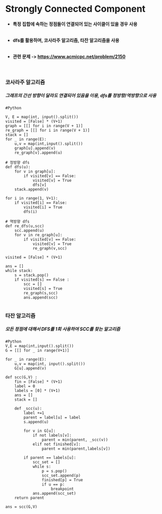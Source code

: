 # Strongly Connected Component
<h4>

  - 특정 집합에 속하는 정점들이 연결되어 있는 사이클이 있을 경우 사용<br><br>

  - dfs를 활용하며, 코사라주 알고리즘, 타잔 알고리즘을 사용<br><br>

  - 관련 문제 -> https://www.acmicpc.net/problem/2150
</h4>
<br>
<h3>
코사라주 알고리즘
</h3>
<h5>
그래프의 간선 방향이 달라도 연결되어 있음을 이용, dfs를 정방향/역방향으로 사용<br>
</h5>

```
#Python

V, E = map(int, input().split())
visited = [False] * (V+1) 
graph = [[] for i in range(V + 1)]
re_graph = [[] for i in range(V + 1)]
stack = []
for _ in range(E):
    u,v = map(int,input().split())
    graph[u].append(v)
    re_graph[v].append(u)
      
# 정방향 dfs
def dfs(u):
    for v in graph[u]:
        if visited[v] == False:
            visited[v] = True
            dfs[v]
    stack.append(v)

for i in range(1, V+1):
    if visited[i] == False:
        visited[i] = True
        dfs(i)

# 역방향 dfs
def re_dfs(u,scc)
    scc.append(u)
    for v in re_graph[u]:
        if visited[v] == False:
            visited[v] = True
            re_graph(v,scc)
            
visited = [False] * (V+1) 

ans = []
while stack:
    s = stack.pop()
    if visited[s] == False :
        scc = []
        visited[s] = True
        re_graph(s,scc)
        ans.append(scc)
        
```

<h3>
타잔 알고리즘
</h3>
<h5>
모든 정점에 대해서 DFS를 1회 사용하여 SCC를 찾는 알고리즘<br>
</h5>

```
#Python
V,E = map(int,input().split())
G = [[] for _ in range(V+1)]

for _ in range(E):
    u,v = map(int, input().split())
    G[u].append(v)

def scc(G,V) :
    fin = [False] * (V+1)
    label = 0
    labels = [0] * (V+1)
    ans = []
    stack = []

    def _scc(u):
        label +=1
        parent = label[u] = label
        s.append(u)

        for v in G[u]:
            if not labels[v]:
                parent = min(parent, _scc(v))
            elif not finished[v]: 
                parent = min(parent,labels[v])

        if parent == labels[u]:
            scc_set = []
            while s:
                p = s.pop()
                scc_set.append(p)
                finished[p] = True
                if u == p:
                    breakpoint
            ans.append(scc_set)
    return parent

ans = scc(G,V)

```
